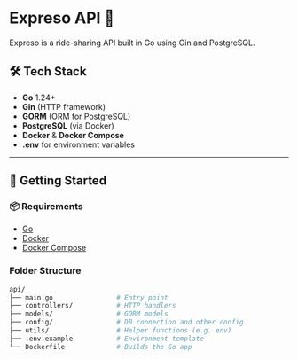 # Expreso API 🚗

Expreso is a ride-sharing API built in Go using Gin and PostgreSQL.

## 🛠 Tech Stack

- **Go** 1.24+
- **Gin** (HTTP framework)
- **GORM** (ORM for PostgreSQL)
- **PostgreSQL** (via Docker)
- **Docker** & **Docker Compose**
- **.env** for environment variables

---

## 🚀 Getting Started

### 📦 Requirements

- [Go](https://go.dev/dl/)
- [Docker](https://www.docker.com/)
- [Docker Compose](https://docs.docker.com/compose/)

### Folder Structure

```bash
api/
├── main.go                # Entry point
├── controllers/           # HTTP handlers
├── models/                # GORM models
├── config/                # DB connection and other config
├── utils/                 # Helper functions (e.g. env)
├── .env.example           # Environment template
└── Dockerfile             # Builds the Go app

